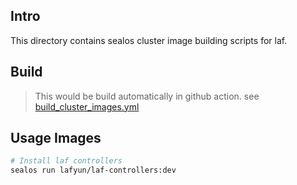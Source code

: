 

## Intro

This directory contains sealos cluster image building scripts for laf.

## Build

> This would be build automatically in github action. see [build_cluster_images.yml](../.github/workflows/build_cluster_images.yml)

## Usage Images

```bash
# Install laf controllers
sealos run lafyun/laf-controllers:dev
